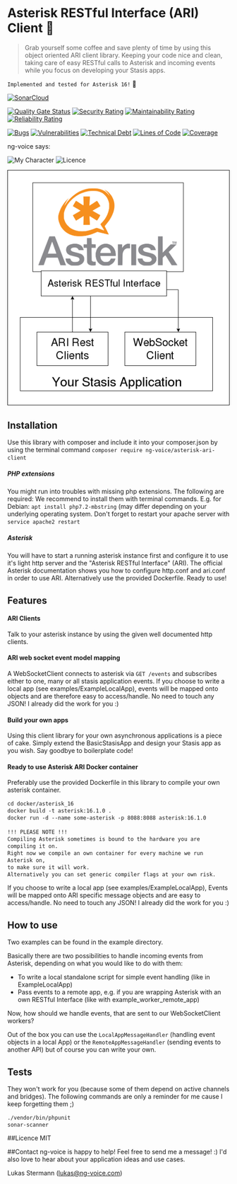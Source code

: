 # Asterisk RESTful Interface (ARI) Client :tada:
> Grab yourself some coffee and save plenty of time by using this object oriented ARI client library. 
Keeping your code nice and clean, taking care of easy RESTful calls to Asterisk and incoming events 
while you focus on developing your Stasis apps.

`Implemented and tested for Asterisk 16!` :beer:

[![SonarCloud](https://sonarcloud.io/images/project_badges/sonarcloud-white.svg)](https://sonarcloud.io/dashboard?id=lukas-ng-voice_asterisk-ari-client)

[![Quality Gate Status](https://sonarcloud.io/api/project_badges/measure?project=lukas-ng-voice_asterisk-ari-client&metric=alert_status)](https://sonarcloud.io/dashboard?id=lukas-ng-voice_asterisk-ari-client)
[![Security Rating](https://sonarcloud.io/api/project_badges/measure?project=lukas-ng-voice_asterisk-ari-client&metric=security_rating)](https://sonarcloud.io/dashboard?id=lukas-ng-voice_asterisk-ari-client)
[![Maintainability Rating](https://sonarcloud.io/api/project_badges/measure?project=lukas-ng-voice_asterisk-ari-client&metric=sqale_rating)](https://sonarcloud.io/dashboard?id=lukas-ng-voice_asterisk-ari-client)
[![Reliability Rating](https://sonarcloud.io/api/project_badges/measure?project=lukas-ng-voice_asterisk-ari-client&metric=reliability_rating)](https://sonarcloud.io/dashboard?id=lukas-ng-voice_asterisk-ari-client)

[![Bugs](https://sonarcloud.io/api/project_badges/measure?project=lukas-ng-voice_asterisk-ari-client&metric=bugs)](https://sonarcloud.io/dashboard?id=lukas-ng-voice_asterisk-ari-client)
[![Vulnerabilities](https://sonarcloud.io/api/project_badges/measure?project=lukas-ng-voice_asterisk-ari-client&metric=vulnerabilities)](https://sonarcloud.io/dashboard?id=lukas-ng-voice_asterisk-ari-client)
[![Technical Debt](https://sonarcloud.io/api/project_badges/measure?project=lukas-ng-voice_asterisk-ari-client&metric=sqale_index)](https://sonarcloud.io/dashboard?id=lukas-ng-voice_asterisk-ari-client)
[![Lines of Code](https://sonarcloud.io/api/project_badges/measure?project=lukas-ng-voice_asterisk-ari-client&metric=ncloc)](https://sonarcloud.io/dashboard?id=lukas-ng-voice_asterisk-ari-client)
[![Coverage](https://sonarcloud.io/api/project_badges/measure?project=lukas-ng-voice_asterisk-ari-client&metric=coverage)](https://sonarcloud.io/dashboard?id=lukas-ng-voice_asterisk-ari-client)

ng-voice says:

![My Character](https://img.shields.io/badge/programmer-nice%20guy-green.svg)
![Licence](https://img.shields.io/badge/licence-MIT-blue.svg)

![What this library is about](AriClientLibSkizze.png)

## Installation
Use this library with composer and include it into your composer.json by using the terminal command
`composer require ng-voice/asterisk-ari-client`

##### PHP extensions
You might run into troubles with missing php extensions. The following are required:
We recommend to install them with terminal commands. E.g. for Debian: `apt install php7.2-mbstring` 
(may differ depending on your underlying operating system. Don't forget to restart your apache 
server with `service apache2 restart`

##### Asterisk
You will have to start a running asterisk instance first and configure it to use it's light http server and the 
"Asterisk RESTful Interface" (ARI). The official Asterisk documentation shows you how to configure http.conf and 
ari.conf in order to use ARI. Alternatively use the provided Dockerfile. Ready to use!

## Features
#### ARI Clients
Talk to your asterisk instance by using the given well documented http clients.

#### ARI web socket event model mapping
A WebSocketClient connects to asterisk via `GET /events` and subscribes either to one, many or all 
stasis application events. 
If you choose to write a local app (see examples/ExampleLocalApp), events will be mapped onto objects and are 
therefore easy to access/handle. No need to touch any JSON! I already did the work for you :)

#### Build your own apps
Using this client library for your own asynchronous applications is a piece of cake.
Simply extend the BasicStasisApp and design your Stasis app as you wish. Say goodbye to boilerplate code!

#### Ready to use Asterisk ARI Docker container
Preferably use the provided Dockerfile in this library to compile your own asterisk container.
    
    cd docker/asterisk_16
    docker build -t asterisk:16.1.0 .
    docker run -d --name some-asterisk -p 8088:8088 asterisk:16.1.0

    !!! PLEASE NOTE !!!
    Compiling Asterisk sometimes is bound to the hardware you are compiling it on.
    Right now we compile an own container for every machine we run Asterisk on,
    to make sure it will work.
    Alternatively you can set generic compiler flags at your own risk.

If you choose to write a local app (see examples/ExampleLocalApp), Events will be mapped onto ARI specific 
message objects and are easy to access/handle. No need to touch any JSON! I already did the work for you :)

## How to use
Two examples can be found in the example directory.

Basically there are two possibilities to handle incoming events from Asterisk, depending on what you would like to do 
with them:

* To write a local standalone script for simple event handling (like in ExampleLocalApp)
* Pass events to a remote app, e.g. if you are wrapping Asterisk with an own RESTful Interface
(like with example_worker_remote_app)

Now, how should we handle events, that are sent to our WebSocketClient workers?

Out of the box you can use the `LocalAppMessageHandler` (handling event objects in a local App) 
or the `RemoteAppMessageHandler` (sending events to another API) but of course you can write your own.

## Tests
They won't work for you (because some of them depend on active channels and bridges).
The following commands are only a reminder for me cause I keep forgetting them ;)

    ./vendor/bin/phpunit
    sonar-scanner

##Licence
MIT

##Contact
ng-voice is happy to help! Feel free to send me a message! :) 
I'd also love to hear about your application ideas and use cases.

Lukas Stermann (lukas@ng-voice.com)